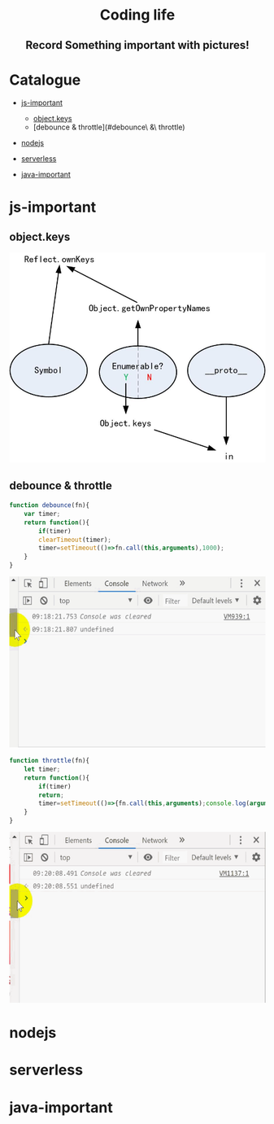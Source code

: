 <h1 align="center">Coding life</h1>

 
<h2 align="center">
Record Something important with pictures!</h2>
</p>


# Catalogue

- [js-important](#js-important)
    - [object.keys](#object.keys)
    - [debounce & throttle](#debounce\ &\ throttle)

- [nodejs](#nodejs)
- [serverless](#serverless)
- [java-important](#java-important)


# js-important
## object.keys
<p align="center">
<img src="pics/object-keys.jpg" width="600px"/>
</p>

## debounce & throttle


```javascript
function debounce(fn){
    var timer;
    return function(){
        if(timer) 
        clearTimeout(timer);
        timer=setTimeout(()=>fn.call(this,arguments),1000);
    }
}
```
<p align="center">
<img src="pics/debounce.gif" width="600px"/>
</p>

```javascript
function throttle(fn){
    let timer;
    return function(){
        if(timer) 
        return;
        timer=setTimeout(()=>{fn.call(this,arguments);console.log(arguments);timer=null;},1000);
    }
}
```
<p align="center">
<img src="pics/throttle.gif" width="600px"/>
</p>

# nodejs
# serverless
# java-important
